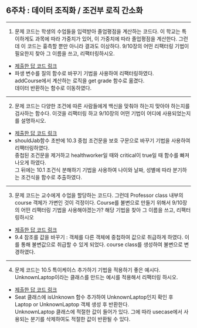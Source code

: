 ## 6주차 : 데이터 조직화 / 조건부 로직 간소화
--------------------------------------------------
1. 문제 코드는 학생의 수업들을 입력받아 졸업평점을 계산하는 코드다. 이 학교는 특이하게도 과목에 따라 가중치가 있어, 이 가중치에 따라 졸업평점을 계산한다. 그런데 이 코드는 흉측할 뿐만 아니라 결과도 이상하다. 9/10장의 어떤 리팩터링 기법이 필요한지 찾아 그 이름을 쓰고, 리팩터링하시오.
* [제출한 답 코드 링크](https://jsfiddle.net/dy7vzr2e/)
* 파생 변수를 질의 함수로 바꾸기 기법을 사용하여 리팩터링하였다.
<br>addCourse에서 계산하는 로직을 get grade 함수로 옮겼다.
<br>데이터 반환하는 함수로 이동하였다.
--------------------------------------------------
2. 문제 코드는 다양한 조건에 따른 사람들에게 백신을 맞춰야 하는지 맞아야 하는지를 검사하는 함수다. 이것을 리팩터링 하고 9/10장의 어떤 기법이 어디에 사용되었는지를 설명하시오.

* [제출한 답 코드 링크](https://jsfiddle.net/u82a6ry0/)
* shouldJab함수 초반에 10.3 중첩 조건문을 보호 구문으로 바꾸기 기법을 사용하여 리팩터링하였다.
<br>중첩된 조건문을 제거하고 healthworker일 때와 critical이 true일 때 함수를 빠져나오게 하였다.
<br>그 뒤에는 10.1 조건식 분해하기 기법을 사용하여 나이와 날짜, 성별에 따라 분기하는 조건식을 함수로 추출하였다.
--------------------------------------------------
3. 문제 코드는 교수에게 수업을 할당하는 코드다. 그런데 Professor class 내부의 course 객체가 가변인 것이 걱정이다. Course를 불변으로 만들기 위해서 9/10장의 어떤 리팩터링 기법을 사용해야겠는가? 해당 기법을 찾아 그 이름을 쓰고, 리팩터링하시오

* [제출한 답 코드 링크](https://jsfiddle.net/7wvtrnj0/1/)
* 9.4 참조를 값을 바꾸기 : 객체를 다른 객체에 중첩하여 값으로 취급하게 하였다. 이를 통해 불변값으로 취급할 수 있게 되었다.
course class를 생성하여 불변으로 변경하였다.

--------------------------------------------------
4. 문제 코드는 10.5 특이케이스 추가하기 기법을 적용하기 좋은 예시다. UnknownLaptop이라는 클래스를 만드는 예시를 적용해서 리팩터링 하시오.
* [제출한 답 코드 링크](https://jsfiddle.net/r70cep6s/)
* Seat 클래스에 isUnknown 함수 추가하여 UnknownLaptop인지 확인 후 Laptop or UnknownLaptop 객체 생성 후 반환한다.
<br>UnknownLaptop 클래스에 적절한 값이 들어가 있다. 그에 따라 usecase에서 사용되는 분기를 삭제하여도 적절한 값이 반환될 수 있다. 

